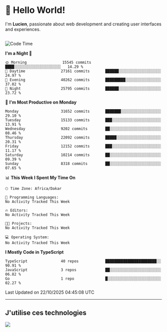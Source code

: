 # 👋 Hello World!

I'm **Lucien**, passionate about web development and creating user interfaces and experiences.

##

<!--START_SECTION:waka-->
![Code Time](http://img.shields.io/badge/Code%20Time-3%2C921%20hrs%2018%20mins-blue)

**I'm a Night 🦉** 

```text
🌞 Morning                15545 commits       ████░░░░░░░░░░░░░░░░░░░░░   14.29 % 
🌆 Daytime                27161 commits       ██████░░░░░░░░░░░░░░░░░░░   24.97 % 
🌃 Evening                40262 commits       █████████░░░░░░░░░░░░░░░░   37.02 % 
🌙 Night                  25795 commits       ██████░░░░░░░░░░░░░░░░░░░   23.72 % 
```
📅 **I'm Most Productive on Monday** 

```text
Monday                   31652 commits       ███████░░░░░░░░░░░░░░░░░░   29.10 % 
Tuesday                  15133 commits       ███░░░░░░░░░░░░░░░░░░░░░░   13.91 % 
Wednesday                9202 commits        ██░░░░░░░░░░░░░░░░░░░░░░░   08.46 % 
Thursday                 22092 commits       █████░░░░░░░░░░░░░░░░░░░░   20.31 % 
Friday                   12152 commits       ███░░░░░░░░░░░░░░░░░░░░░░   11.17 % 
Saturday                 10214 commits       ██░░░░░░░░░░░░░░░░░░░░░░░   09.39 % 
Sunday                   8318 commits        ██░░░░░░░░░░░░░░░░░░░░░░░   07.65 % 
```


📊 **This Week I Spent My Time On** 

```text
🕑︎ Time Zone: Africa/Dakar

💬 Programming Languages: 
No Activity Tracked This Week

🔥 Editors: 
No Activity Tracked This Week

🐱‍💻 Projects: 
No Activity Tracked This Week

💻 Operating System: 
No Activity Tracked This Week
```

**I Mostly Code in TypeScript** 

```text
TypeScript               40 repos            ███████████████████████░░   90.91 % 
JavaScript               3 repos             ██░░░░░░░░░░░░░░░░░░░░░░░   06.82 % 
Go                       1 repo              █░░░░░░░░░░░░░░░░░░░░░░░░   02.27 % 
```




 Last Updated on 22/10/2025 04:45:08 UTC
<!--END_SECTION:waka-->
---

## J'utilise ces technologies

<p align="left">
  <a href="https://skillicons.dev">
    <img src="https://skillicons.dev/icons?i=ts,js,go,ruby,css,scss,tailwind,react,vite,nextjs,docker,figma,ableton" />
  </a>
</p>

